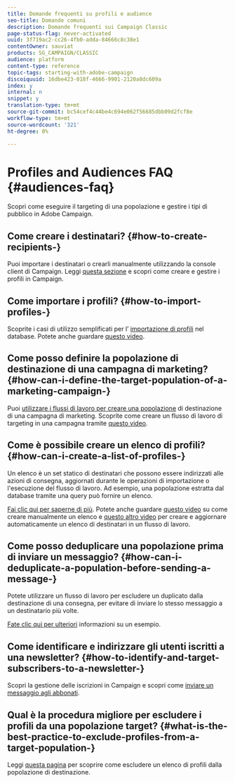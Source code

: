 ```yaml
---
title: Domande frequenti su profili e audience
seo-title: Domande comuni
description: Domande frequenti sui Campaign Classic
page-status-flag: never-activated
uuid: 3f719ac2-cc26-4fb0-adda-84666c8c38e1
contentOwner: sauviat
products: SG_CAMPAIGN/CLASSIC
audience: platform
content-type: reference
topic-tags: starting-with-adobe-campaign
discoiquuid: 16dbe423-018f-4666-9901-2120a8dc609a
index: y
internal: n
snippet: y
translation-type: tm+mt
source-git-commit: bc54cef4c44be4c694e062f56685dbb09d2fcf8e
workflow-type: tm+mt
source-wordcount: '321'
ht-degree: 0%

---
```



# Profiles and Audiences FAQ {#audiences-faq}

Scopri come eseguire il targeting di una popolazione e gestire i tipi di pubblico in  Adobe Campaign.

## Come creare i destinatari? {#how-to-create-recipients-}

Puoi importare i destinatari o crearli manualmente utilizzando la console client di Campaign. Leggi [questa sezione](../../platform/using/about-profiles.md) e scopri come creare e gestire i profili in Campaign.

## Come importare i profili? {#how-to-import-profiles-}

Scoprite i casi di utilizzo semplificati per l’ [importazione di profili](../../platform/using/importing-data.md#generic-import-samples) nel database. Potete anche guardare [questo video](https://docs.adobe.com/content/help/en/campaign-learn/campaign-classic-tutorials/getting-started/importing-profiles.html).

## Come posso definire la popolazione di destinazione di una campagna di marketing? {#how-can-i-define-the-target-population-of-a-marketing-campaign-}

Puoi [utilizzare i flussi di lavoro per creare una popolazione](../../campaign/using/marketing-campaign-deliveries.md#building-the-main-target-in-a-workflow) di destinazione di una campagna di marketing. Scoprite come creare un flusso di lavoro di targeting in una campagna tramite [questo video](https://docs.adobe.com/content/help/en/campaign-learn/campaign-classic-tutorials/getting-started/creating-a-workflow.html).

## Come è possibile creare un elenco di profili? {#how-can-i-create-a-list-of-profiles-}

Un elenco è un set statico di destinatari che possono essere indirizzati alle azioni di consegna, aggiornati durante le operazioni di importazione o l&#39;esecuzione del flusso di lavoro. Ad esempio, una popolazione estratta dal database tramite una query può fornire un elenco.

[Fai clic qui per saperne di più](../../platform/using/creating-and-managing-lists.md#creating-a-profile-list-from-a-group). Potete anche guardare [questo video](https://docs.adobe.com/content/help/en/campaign-learn/campaign-classic-tutorials/getting-started/creating-a-list-of-recipients.html) su come creare manualmente un elenco e [questo altro video](https://docs.adobe.com/content/help/en/campaign-classic-learn/tutorials/profile-management/creating-a-list-of-recipients.html) per creare e aggiornare automaticamente un elenco di destinatari in un flusso di lavoro.

## Come posso deduplicare una popolazione prima di inviare un messaggio? {#how-can-i-deduplicate-a-population-before-sending-a-message-}

Potete utilizzare un flusso di lavoro per escludere un duplicato dalla destinazione di una consegna, per evitare di inviare lo stesso messaggio a un destinatario più volte.

[Fate clic qui per ulteriori](../../workflow/using/deduplication.md#example--identify-the-duplicates-before-a-delivery) informazioni su un esempio.

## Come identificare e indirizzare gli utenti iscritti a una newsletter? {#how-to-identify-and-target-subscribers-to-a-newsletter-}

Scopri la gestione delle iscrizioni in Campaign e scopri come [inviare un messaggio agli abbonati](../../delivery/using/managing-subscriptions.md).

## Qual è la procedura migliore per escludere i profili da una popolazione target? {#what-is-the-best-practice-to-exclude-profiles-from-a-target-population-}

Leggi [questa pagina](../../workflow/using/read-list.md) per scoprire come escludere un elenco di profili dalla popolazione di destinazione.
